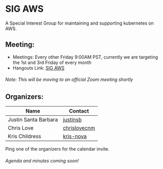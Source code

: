 # SIG AWS

A Special Interest Group for maintaining and supporting kubernetes on AWS.


## Meeting:
* Meetings: Every other Friday 9:00AM PST, currently we are targeting the 1st and 3rd Friday of every month
* Hangouts Link: [SIG AWS](https://hangouts.google.com/hangouts/_/cnmconsulting.net/plaform)

###### Note: This will be moving to an official Zoom meeting shortly

## Organizers:

| Name  | Contact |
| ------------- | ------------- |
| Justin Santa Barbara  | [justinsb](github.com/justinsb)  |
| Chris Love  | [chrislovecnm](github.com/chrislovecnm)  |
| Kris Childress | [kris-nova](github.com/kris-nova) |

Ping one of the organizers for the calendar invite.

###### Agenda and minutes coming soon!